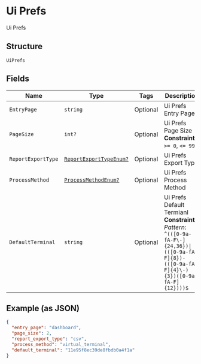 
# Ui Prefs

Ui Prefs

## Structure

`UiPrefs`

## Fields

| Name | Type | Tags | Description |
|  --- | --- | --- | --- |
| `EntryPage` | `string` | Optional | Ui Prefs Entry Page |
| `PageSize` | `int?` | Optional | Ui Prefs Page Size<br>**Constraints**: `>= 0`, `<= 99` |
| `ReportExportType` | [`ReportExportTypeEnum?`](../../doc/models/report-export-type-enum.md) | Optional | Ui Prefs Export Type |
| `ProcessMethod` | [`ProcessMethodEnum?`](../../doc/models/process-method-enum.md) | Optional | Ui Prefs Process Method |
| `DefaultTerminal` | `string` | Optional | Ui Prefs Default Termianl<br>**Constraints**: *Pattern*: `^(([0-9a-fA-F\-]{24,36})\|(([0-9a-fA-F]{8})-(([0-9a-fA-F]{4}\-){3})([0-9a-fA-F]{12})))$` |

## Example (as JSON)

```json
{
  "entry_page": "dashboard",
  "page_size": 2,
  "report_export_type": "csv",
  "process_method": "virtual_terminal",
  "default_terminal": "11e95f8ec39de8fbdb0a4f1a"
}
```

